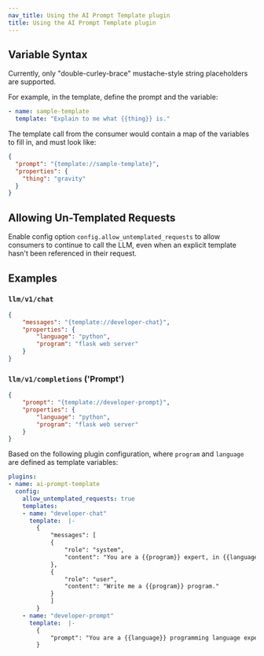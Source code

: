 ```yaml
---
nav_title: Using the AI Prompt Template plugin
title: Using the AI Prompt Template plugin
---
```


## Variable Syntax

Currently, only "double-curley-brace" mustache-style string placeholders are supported.

For example, in the template, define the prompt and the variable:

```yaml
- name: sample-template
  template: "Explain to me what {{thing}} is."
```

The template call from the consumer would contain a map of the variables to fill in, and must look like:

```json
{
  "prompt": "{template://sample-template}",
  "properties": {
    "thing": "gravity"
  }
}
```

## Allowing Un-Templated Requests

Enable config option `config.allow_untemplated_requests` to allow consumers to continue to call the LLM, even when an explicit template
hasn't been referenced in their request.

## Examples

### `llm/v1/chat`

```json
{
	"messages": "{template://developer-chat}",
	"properties": {
		"language": "python",
		"program": "flask web server"
	}
}
```

### `llm/v1/completions` ('Prompt')

```json
{
	"prompt": "{template://developer-prompt}",
	"properties": {
		"language": "python",
		"program": "flask web server"
	}
}
```

Based on the following plugin configuration, where `program` and `language` are defined as template variables:

```yaml
plugins:
- name: ai-prompt-template
  config:
    allow_untemplated_requests: true
    templates:
    - name: "developer-chat"
      template:  |-
        {
            "messages": [
            {
                "role": "system",
                "content": "You are a {{program}} expert, in {{language}} programming language."
            },
            {
                "role": "user",
                "content": "Write me a {{program}} program."
            }
            ]
        }
    - name: "developer-prompt"
      template:  |-
        {
            "prompt": "You are a {{language}} programming language expert. Write me a {{program}} program."
        }
```
